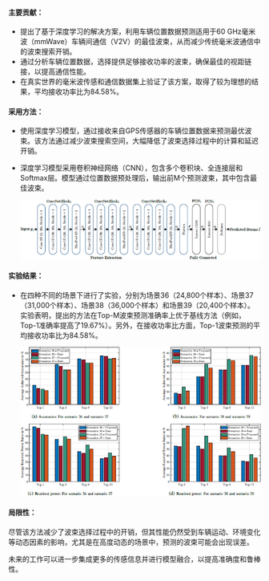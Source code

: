 #### 主要贡献：

- 提出了基于深度学习的解决方案，利用车辆位置数据预测适用于60 GHz毫米波（mmWave）车辆间通信（V2V）的最佳波束，从而减少传统毫米波通信中的波束搜索开销。
- 通过分析车辆位置数据，选择提供足够接收功率的波束，确保最佳的视距链接，以提高通信性能。
- 在真实世界的毫米波传感和通信数据集上验证了该方案，取得了较为理想的结果，平均接收功率比为84.58%。

#### 采用方法：

- 使用深度学习模型，通过接收来自GPS传感器的车辆位置数据来预测最优波束。该方法通过减少波束搜索空间，大幅降低了波束选择过程中的计算和延迟开销。

- 深度学习模型采用卷积神经网络（CNN），包含多个卷积块、全连接层和Softmax层。模型通过位置数据预处理后，输出前M个预测波束，其中包含最佳波束。

  ![](./img/10_1.gif)

#### 实验结果：

- 在四种不同的场景下进行了实验，分别为场景36（24,800个样本）、场景37（31,000个样本）、场景38（36,000个样本）和场景39（20,400个样本）。实验表明，提出的方法在Top-M波束预测准确率上优于基线方法（例如，Top-1准确率提高了19.67%）。另外，在接收功率比方面，Top-1波束预测的平均接收功率比为84.58%。

  ![](./img/10_2.gif)

#### 局限性：

尽管该方法减少了波束选择过程中的开销，但其性能仍然受到车辆运动、环境变化等动态因素的影响，尤其是在高度动态的场景中，预测的波束可能会出现误差。

未来的工作可以进一步集成更多的传感信息并进行模型融合，以提高准确度和鲁棒性。